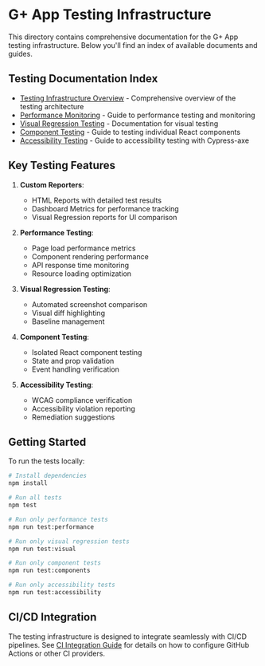 # G+ App Testing Infrastructure

This directory contains comprehensive documentation for the G+ App testing infrastructure. Below you'll find an index of available documents and guides.

## Testing Documentation Index

- [Testing Infrastructure Overview](./TESTING_INFRASTRUCTURE.md) - Comprehensive overview of the testing architecture
- [Performance Monitoring](./PERFORMANCE_MONITORING.md) - Guide to performance testing and monitoring
- [Visual Regression Testing](./VISUAL_REGRESSION_TESTING.md) - Documentation for visual testing
- [Component Testing](./COMPONENT_TESTING.md) - Guide to testing individual React components
- [Accessibility Testing](./ACCESSIBILITY_TESTING.md) - Guide to accessibility testing with Cypress-axe

## Key Testing Features

1. **Custom Reporters**:
   - HTML Reports with detailed test results
   - Dashboard Metrics for performance tracking
   - Visual Regression reports for UI comparison

2. **Performance Testing**:
   - Page load performance metrics
   - Component rendering performance
   - API response time monitoring
   - Resource loading optimization

3. **Visual Regression Testing**:
   - Automated screenshot comparison
   - Visual diff highlighting
   - Baseline management

4. **Component Testing**:
   - Isolated React component testing
   - State and prop validation
   - Event handling verification

5. **Accessibility Testing**:
   - WCAG compliance verification
   - Accessibility violation reporting
   - Remediation suggestions

## Getting Started

To run the tests locally:

```bash
# Install dependencies
npm install

# Run all tests
npm test

# Run only performance tests
npm run test:performance

# Run only visual regression tests
npm run test:visual

# Run only component tests
npm run test:components

# Run only accessibility tests
npm run test:accessibility
```

## CI/CD Integration

The testing infrastructure is designed to integrate seamlessly with CI/CD pipelines. See [CI Integration Guide](./CI_INTEGRATION.md) for details on how to configure GitHub Actions or other CI providers.
